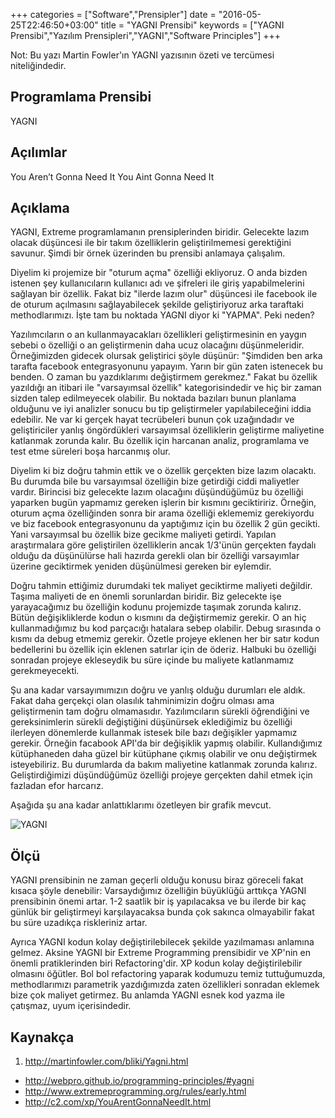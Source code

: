 +++
categories = ["Software","Prensipler"]
date = "2016-05-25T22:46:50+03:00"
title = "YAGNI Prensibi"
keywords = ["YAGNI Prensibi","Yazılım Prensipleri","YAGNI","Software Principles"]
+++

Not: Bu yazı Martin Fowler'ın YAGNI yazısının özeti ve tercümesi niteliğindedir.

## Programlama Prensibi

YAGNI

## Açılımlar

You Aren’t Gonna Need It
You Aint Gonna Need It

## Açıklama

YAGNI, Extreme programlamanın prensiplerinden biridir. Gelecekte lazım olacak düşüncesi ile bir takım özelliklerin geliştirilmemesi gerektiğini savunur. Şimdi bir örnek üzerinden bu prensibi anlamaya çalışalım.

<!--more-->

Diyelim ki projemize bir "oturum açma" özelliği ekliyoruz. O anda bizden istenen şey kullanıcıların kullanıcı adı ve şifreleri ile giriş yapabilmelerini sağlayan bir özellik. Fakat biz "ilerde lazım olur" düşüncesi ile facebook ile de oturum açılmasını sağlayabilecek şekilde geliştiriyoruz arka taraftaki methodlarımızı. İşte tam bu noktada YAGNI diyor ki "YAPMA".  Peki neden?

Yazılımcıların o an kullanmayacakları özellikleri geliştirmesinin en yaygın sebebi o özelliği o an geliştirmenin daha ucuz olacağını düşünmeleridir. Örneğimizden gidecek olursak geliştirici şöyle düşünür: "Şimdiden ben arka tarafta facebook entegrasyonunu yapayım. Yarın bir gün zaten istenecek bu benden. O zaman bu yazdıklarımı değiştirmem gerekmez." Fakat bu özellik yazıldığı an itibari ile "varsayımsal özellik" kategorisindedir ve hiç bir zaman sizden talep edilmeyecek olabilir. Bu noktada bazıları bunun planlama olduğunu ve iyi analizler sonucu bu tip geliştirmeler yapılabileceğini iddia edebilir. Ne var ki gerçek hayat tecrübeleri bunun çok uzağındadır ve geliştiriciler yanlış öngördükleri varsayımsal özelliklerin geliştirme maliyetine katlanmak zorunda kalır. Bu özellik için harcanan analiz, programlama ve test etme süreleri boşa harcanmış olur.

Diyelim ki biz doğru tahmin ettik ve o özellik gerçekten bize lazım olacaktı. Bu durumda bile bu varsayımsal özelliğin bize getirdiği ciddi maliyetler vardır. Birincisi biz gelecekte lazım olacağını düşündüğümüz bu özelliği yaparken bugün yapmamız gereken işlerin bir kısmını geciktiririz. Örneğin, oturum açma özelliğinden sonra bir arama özelliği eklememiz gerekiyordu ve biz facebook entegrasyonunu da yaptığımız için bu özellik 2 gün gecikti. Yani varsayımsal bu özellik bize gecikme maliyeti getirdi. Yapılan araştırmalara göre geliştirilen özelliklerin ancak 1/3'ünün gerçekten faydalı olduğu da düşünülürse hali hazırda gerekli olan bir özelliği varsayımlar üzerine geciktirmek yeniden düşünülmesi gereken bir eylemdir.

Doğru tahmin ettiğimiz durumdaki tek maliyet geciktirme maliyeti değildir. Taşıma maliyeti de en önemli sorunlardan biridir. Biz gelecekte işe yarayacağımız bu özelliğin kodunu projemizde taşımak zorunda kalırız. Bütün değişikliklerde kodun o kısmını da değiştirmemiz gerekir. O an hiç kullanmadığımız bu kod parçacığı hatalara sebep olabilir. Debug sırasında o kısmı da debug etmemiz gerekir. Özetle projeye eklenen her bir satır kodun bedellerini bu özellik için eklenen satırlar için de öderiz. Halbuki bu özelliği sonradan projeye ekleseydik bu süre içinde bu maliyete katlanmamız gerekmeyecekti.

Şu ana kadar varsayımımızın doğru ve yanlış olduğu durumları ele aldık. Fakat daha gerçekçi olan olasılık tahminimizin doğru olması ama geliştirmenin tam doğru olmamasıdır. Yazılımcıların sürekli öğrendiğini ve gereksinimlerin sürekli değiştiğini düşünürsek eklediğimiz bu özelliği ilerleyen dönemlerde kullanmak istesek bile bazı değişikler yapmamız gerekir. Örneğin facabook API'da bir değişiklik yapmış olabilir. Kullandığımız kütüphaneden daha güzel bir kütüphane çıkmış olabilir ve onu değiştirmek isteyebiliriz. Bu durumlarda da bakım maliyetine katlanmak zorunda kalırız. Geliştirdiğimizi düşündüğümüz özelliği projeye gerçekten dahil etmek için fazladan efor harcarız.

Aşağıda şu ana kadar anlattıklarımı özetleyen bir grafik mevcut.

<img src="/img/yagni.png" title="YAGNI"/>

## Ölçü

YAGNI prensibinin ne zaman geçerli olduğu konusu biraz göreceli fakat kısaca şöyle denebilir: Varsaydığımız özelliğin büyüklüğü arttıkça YAGNI prensibinin önemi artar. 1-2 saatlik bir iş yapılacaksa ve bu ilerde bir kaç günlük bir geliştirmeyi karşılayacaksa bunda çok sakınca olmayabilir fakat bu süre uzadıkça riskleriniz artar.

Ayrıca YAGNI kodun kolay değiştirilebilecek şekilde yazılmaması anlamına gelmez. Aksine YAGNI bir Extreme Programming prensibidir ve XP'nin en önemli pratiklerinden biri Refactoring'dir. XP kodun kolay değiştirilebilir olmasını öğütler. Bol bol refactoring yaparak kodumuzu temiz tuttuğumuzda, methodlarımızı parametrik yazdığımızda zaten özellikleri sonradan eklemek bize çok maliyet getirmez. Bu anlamda YAGNI esnek kod yazma ile çatışmaz, uyum içerisindedir.

## Kaynakça

1. http://martinfowler.com/bliki/Yagni.html
+ http://webpro.github.io/programming-principles/#yagni
+ http://www.extremeprogramming.org/rules/early.html
+ http://c2.com/xp/YouArentGonnaNeedIt.html


